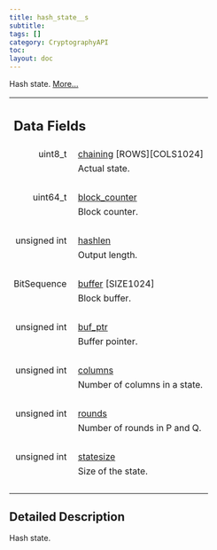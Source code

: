 ```yaml
---
title: hash_state__s
subtitle:
tags: []
category: CryptographyAPI
toc:
layout: doc
---
```



<p>Hash state.  
 <a href="../hash_state__s#details">More...</a></p>
<table class="memberdecls">
<tr class="heading"><td colspan="2"><h2 class="groupheader"><a name="pub-attribs"></a>
Data Fields</h2></td></tr>
<tr class="memitem:ae781356fb43376d0c0da5a21583d163c"><td class="memItemLeft" align="right" valign="top"><a id="ae781356fb43376d0c0da5a21583d163c"></a>
uint8_t&#160;</td><td class="memItemRight" valign="bottom"><a class="el" href="../hash_state__s#ae781356fb43376d0c0da5a21583d163c">chaining</a> [ROWS][COLS1024]</td></tr>
<tr class="memdesc:ae781356fb43376d0c0da5a21583d163c"><td class="mdescLeft">&#160;</td><td class="mdescRight">Actual state. <br /></td></tr>
<tr class="separator:ae781356fb43376d0c0da5a21583d163c"><td class="memSeparator" colspan="2">&#160;</td></tr>
<tr class="memitem:a92b25837cf5dd7fb7e1113eb46c5252f"><td class="memItemLeft" align="right" valign="top"><a id="a92b25837cf5dd7fb7e1113eb46c5252f"></a>
uint64_t&#160;</td><td class="memItemRight" valign="bottom"><a class="el" href="../hash_state__s#a92b25837cf5dd7fb7e1113eb46c5252f">block_counter</a></td></tr>
<tr class="memdesc:a92b25837cf5dd7fb7e1113eb46c5252f"><td class="mdescLeft">&#160;</td><td class="mdescRight">Block counter. <br /></td></tr>
<tr class="separator:a92b25837cf5dd7fb7e1113eb46c5252f"><td class="memSeparator" colspan="2">&#160;</td></tr>
<tr class="memitem:ae892a3004fae62625c6b475f2b4addea"><td class="memItemLeft" align="right" valign="top"><a id="ae892a3004fae62625c6b475f2b4addea"></a>
unsigned int&#160;</td><td class="memItemRight" valign="bottom"><a class="el" href="../hash_state__s#ae892a3004fae62625c6b475f2b4addea">hashlen</a></td></tr>
<tr class="memdesc:ae892a3004fae62625c6b475f2b4addea"><td class="mdescLeft">&#160;</td><td class="mdescRight">Output length. <br /></td></tr>
<tr class="separator:ae892a3004fae62625c6b475f2b4addea"><td class="memSeparator" colspan="2">&#160;</td></tr>
<tr class="memitem:a57f3a2ead170963cd925f867a2758851"><td class="memItemLeft" align="right" valign="top"><a id="a57f3a2ead170963cd925f867a2758851"></a>
BitSequence&#160;</td><td class="memItemRight" valign="bottom"><a class="el" href="../hash_state__s#a57f3a2ead170963cd925f867a2758851">buffer</a> [SIZE1024]</td></tr>
<tr class="memdesc:a57f3a2ead170963cd925f867a2758851"><td class="mdescLeft">&#160;</td><td class="mdescRight">Block buffer. <br /></td></tr>
<tr class="separator:a57f3a2ead170963cd925f867a2758851"><td class="memSeparator" colspan="2">&#160;</td></tr>
<tr class="memitem:a1f799e7efeb184f0fd418583f1c1fa46"><td class="memItemLeft" align="right" valign="top"><a id="a1f799e7efeb184f0fd418583f1c1fa46"></a>
unsigned int&#160;</td><td class="memItemRight" valign="bottom"><a class="el" href="../hash_state__s#a1f799e7efeb184f0fd418583f1c1fa46">buf_ptr</a></td></tr>
<tr class="memdesc:a1f799e7efeb184f0fd418583f1c1fa46"><td class="mdescLeft">&#160;</td><td class="mdescRight">Buffer pointer. <br /></td></tr>
<tr class="separator:a1f799e7efeb184f0fd418583f1c1fa46"><td class="memSeparator" colspan="2">&#160;</td></tr>
<tr class="memitem:a291416e9a8daa23be4958f548332b1f3"><td class="memItemLeft" align="right" valign="top"><a id="a291416e9a8daa23be4958f548332b1f3"></a>
unsigned int&#160;</td><td class="memItemRight" valign="bottom"><a class="el" href="../hash_state__s#a291416e9a8daa23be4958f548332b1f3">columns</a></td></tr>
<tr class="memdesc:a291416e9a8daa23be4958f548332b1f3"><td class="mdescLeft">&#160;</td><td class="mdescRight">Number of columns in a state. <br /></td></tr>
<tr class="separator:a291416e9a8daa23be4958f548332b1f3"><td class="memSeparator" colspan="2">&#160;</td></tr>
<tr class="memitem:a8c9bad69661e000e1c233d0726d43772"><td class="memItemLeft" align="right" valign="top"><a id="a8c9bad69661e000e1c233d0726d43772"></a>
unsigned int&#160;</td><td class="memItemRight" valign="bottom"><a class="el" href="../hash_state__s#a8c9bad69661e000e1c233d0726d43772">rounds</a></td></tr>
<tr class="memdesc:a8c9bad69661e000e1c233d0726d43772"><td class="mdescLeft">&#160;</td><td class="mdescRight">Number of rounds in P and Q. <br /></td></tr>
<tr class="separator:a8c9bad69661e000e1c233d0726d43772"><td class="memSeparator" colspan="2">&#160;</td></tr>
<tr class="memitem:a36c9b5c4679013f1bbf4069335269be4"><td class="memItemLeft" align="right" valign="top"><a id="a36c9b5c4679013f1bbf4069335269be4"></a>
unsigned int&#160;</td><td class="memItemRight" valign="bottom"><a class="el" href="../hash_state__s#a36c9b5c4679013f1bbf4069335269be4">statesize</a></td></tr>
<tr class="memdesc:a36c9b5c4679013f1bbf4069335269be4"><td class="mdescLeft">&#160;</td><td class="mdescRight">Size of the state. <br /></td></tr>
<tr class="separator:a36c9b5c4679013f1bbf4069335269be4"><td class="memSeparator" colspan="2">&#160;</td></tr>
</table>
<a name="details" id="details"></a>

## Detailed Description

<div class="textblock"><p>Hash state. </p>
